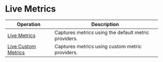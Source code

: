 # Live Metrics

| Operation | Description |
|---|---|
| [Live Metrics](livemetrics-get.md) | Captures metrics using the default metric providers. |
| [Live Custom Metrics](livemetrics-custom.md) | Captures metrics using custom metric providers. |